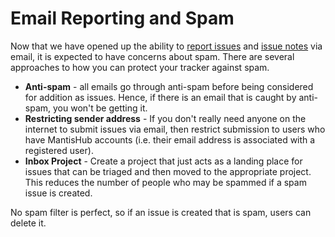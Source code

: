 # Email Reporting and Spam

Now that we have opened up the ability to [report issues](/mantishub_helpdesk/report_email) and [issue notes](/mantishub_helpdesk/comment_issues) via email, it is expected to have concerns about spam.  There are several approaches to how you can protect your tracker against spam.

- **Anti-spam** - all emails go through anti-spam before being considered for addition as issues.  Hence, if there is an email that is caught by anti-spam, you won't be getting it.
- **Restricting sender address** - If you don't really need anyone on the internet to submit issues via email, then restrict submission to users who have MantisHub accounts (i.e. their email address is associated with a registered user).
- **Inbox Project** - Create a project that just acts as a landing place for issues that can be triaged and then moved to the appropriate project.  This reduces the number of people who may be spammed if a spam issue is created.

No spam filter is perfect, so if an issue is created that is spam, users can delete it.